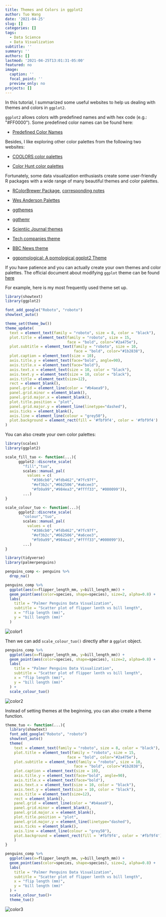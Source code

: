 ```yaml
---
title: Themes and Colors in ggplot2
author: Tuo Wang
date: '2021-04-25'
slug: []
categories: []
tags:
  - Data Science
  - Data Visualization
subtitle: ''
summary: ''
authors: []
lastmod: '2021-04-25T13:01:31-05:00'
featured: no
image:
  caption: ''
  focal_point: ''
  preview_only: no
projects: []
---
```


In this tutorial, I summarized some useful websites to help us dealing with themes and colors in `ggplot2`.  

`ggplot2` allows colors with predefined names and with hex code (e.g.: "#FF0000"). Some predefined color names can be found here:

- [Predefined Color Names](http://sape.inf.usi.ch/quick-reference/ggplot2/colour)

Besides, I like exploring other color palettes from the following two websites:

- [COOLORS color palettes](https://coolors.co/palettes/trending)

- [Color Hunt color palettes](https://colorhunt.co/palettes/popular)

Fortunately, some data visualization enthusiasts create some user-friendly R packages with a wide range of many beautiful themes and color palettes. 

- [RColorBrewer Package](https://cran.r-project.org/web/packages/RColorBrewer/index.html), [corresponding notes](https://earlglynn.github.io/RNotes/package/RColorBrewer/index.html)

- [Wes Anderson Palettes](https://github.com/karthik/wesanderson)

- [ggthemes](https://jrnold.github.io/ggthemes/)

- [ggthemr](https://github.com/Mikata-Project/ggthemr)

- [Scientiic Journal themes](https://cran.r-project.org/web/packages/ggsci/vignettes/ggsci.html)

- [Tech companies theme](https://github.com/ricardo-bion/ggtech)

- [BBC News theme](https://github.com/bbc/bbplot/)

- [ggpomological: A pomological ggplot2 Theme](https://www.garrickadenbuie.com/project/ggpomological/)

If you have patience and you can actually create your own themes and color palettes. The official document about modifying `ggplot` theme can be found [here](https://ggplot2.tidyverse.org/reference/theme.html)

For example, here is my most frequently used theme set up.


```r
library(showtext)
library(ggplot2)

font_add_google("Roboto", "roboto")
showtext_auto()

theme_set(theme_bw())
theme_update(
  text = element_text(family = "roboto", size = 8, color = "black"),
  plot.title = element_text(family = "roboto", size = 15,
                            face = "bold", color="#2a475e"),
  plot.subtitle = element_text(family = "roboto", size = 10,
                               face = "bold", color="#1b2838"),
  plot.caption = element_text(size = 10),
  axis.title.y = element_text(face="bold", angle=90),
  axis.title.x = element_text(face="bold"),
  axis.text.x = element_text(size = 10, color = "black"),
  axis.text.y = element_text(size = 10, color = "black"),
  axis.title = element_text(size=12),
  rect = element_blank(),
  panel.grid = element_line(color = "#b4aea9"),
  panel.grid.minor = element_blank(),
  panel.grid.major.x = element_blank(),
  plot.title.position = "plot",
  panel.grid.major.y = element_line(linetype="dashed"),
  axis.ticks = element_blank(),
  axis.line = element_line(colour = "grey50"),
  plot.background = element_rect(fill = '#fbf9f4', color = '#fbf9f4')
)
```

You can also create your own color palettes:


```r
library(scales)
library(ggplot2)

scale_fill_tuo <- function(...){
      ggplot2::discrete_scale(
        "fill","tuo", 
        scales::manual_pal(
          values = c(
            "#386cb0","#fdb462","#7fc97f",
            "#ef3b2c","#662506","#a6cee3",
            "#fb9a99","#984ea3","#ffff33", "#000099")),
        ...)
}

scale_colour_tuo <- function(...){
      ggplot2::discrete_scale(
        "colour","tuo", 
        scales::manual_pal(
          values = c(
            "#386cb0","#fdb462","#7fc97f",
            "#ef3b2c","#662506","#a6cee3",
            "#fb9a99","#984ea3","#ffff33","#000099")),
        ...)
}
```


```r
library(tidyverse)
library(palmerpenguins)

penguins_comp <- penguins %>%
  drop_na() 

penguins_comp %>% 
  ggplot(aes(x=flipper_length_mm, y=bill_length_mm)) +
  geom_point(aes(color=species, shape=species), size=2, alpha=0.8) +
  labs(
    title = "Palmer Penguins Data Visualization",
    subtitle = "Scatter plot of flipper lenth vs bill length",
    x = "flip length (mm)",
    y = "bill length (mm)"
  )
```

![color1](1.png)

Then we can add `scale_colour_tuo()` directly after a `ggplot` object.


```r
penguins_comp %>% 
  ggplot(aes(x=flipper_length_mm, y=bill_length_mm)) +
  geom_point(aes(color=species, shape=species), size=2, alpha=0.8) +
  labs(
    title = "Palmer Penguins Data Visualization",
    subtitle = "Scatter plot of flipper lenth vs bill length",
    x = "flip length (mm)",
    y = "bill length (mm)"
  ) +
  scale_colour_tuo()
```

![color2](2.png)

Instead of setting themes at the beginning, you can also create a theme function.


```r
theme_tuo <- function(...){
  library(showtext)
  font_add_google("Roboto", "roboto")
  showtext_auto()
  theme(
    text = element_text(family = "roboto", size = 8, color = "black"),
    plot.title = element_text(family = "roboto", size = 15,
                            face = "bold", color="#2a475e"),
    plot.subtitle = element_text(family = "roboto", size = 10,
                               face = "bold", color="#1b2838"),
    plot.caption = element_text(size = 10),
    axis.title.y = element_text(face="bold", angle=90),
    axis.title.x = element_text(face="bold"),
    axis.text.x = element_text(size = 10, color = "black"),
    axis.text.y = element_text(size = 10, color = "black"),
    axis.title = element_text(size=12),
    rect = element_blank(),
    panel.grid = element_line(color = "#b4aea9"),
    panel.grid.minor = element_blank(),
    panel.grid.major.x = element_blank(),
    plot.title.position = "plot",
    panel.grid.major.y = element_line(linetype="dashed"),
    axis.ticks = element_blank(),
    axis.line = element_line(colour = "grey50"),
    plot.background = element_rect(fill = '#fbf9f4', color = '#fbf9f4')
    )
}
```


```r
penguins_comp %>% 
  ggplot(aes(x=flipper_length_mm, y=bill_length_mm)) +
  geom_point(aes(color=species, shape=species), size=2, alpha=0.8) +
  labs(
    title = "Palmer Penguins Data Visualization",
    subtitle = "Scatter plot of flipper lenth vs bill length",
    x = "flip length (mm)",
    y = "bill length (mm)"
  ) +
  scale_colour_tuo()+
  theme_tuo()
```

![color3](3.png)


